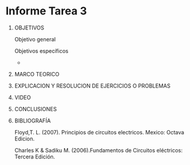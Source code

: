# Informe Tarea 3
1. OBJETIVOS 

   Objetivo general


    Objetivos específicos

      * 

2. MARCO TEORICO
 ![]()

3. EXPLICACION Y RESOLUCION DE EJERCICIOS O PROBLEMAS


  
4. VIDEO



5. CONCLUSIONES



6. BIBLIOGRAFÍA 
 
     Floyd,T. L. (2007). Principios de circuitos electricos. Mexico: Octava Edicion.
 
     Charles K & Sadiku M. (2006).Fundamentos de Circuitos eléctricos: Tercera Edición.

